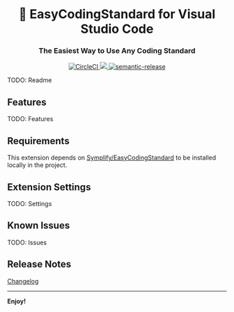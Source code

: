 <h1 align="center" style="border-bottom: none;">🐘 EasyCodingStandard for Visual Studio Code</h1>

<h3 align="center">The Easiest Way to Use Any Coding Standard</h3>

<p align="center">
  <a href="https://circleci.com/gh/azdanov/vscode-easy-coding-standard">
    <img alt="CircleCI" src="https://circleci.com/gh/azdanov/vscode-easy-coding-standard/tree/master.svg?style=svg">
  </a>
  <a href="https://codecov.io/gh/azdanov/vscode-easy-coding-standard">
    <img src="https://codecov.io/gh/azdanov/vscode-easy-coding-standard/branch/master/graph/badge.svg" />
  </a>
  <a href="https://github.com/semantic-release/semantic-release">
    <img alt="semantic-release" src="https://img.shields.io/badge/%20%20%F0%9F%93%A6%F0%9F%9A%80-semantic--release-e10079.svg">
  </a>
</p>

TODO: Readme

## Features

TODO: Features

## Requirements

This extension depends on [Symplify/EasyCodingStandard](https://github.com/Symplify/EasyCodingStandard#install) to be installed locally in the project.

## Extension Settings

TODO: Settings

## Known Issues

TODO: Issues

## Release Notes

[Changelog](./CHANGELOG.md)

---

**Enjoy!**
